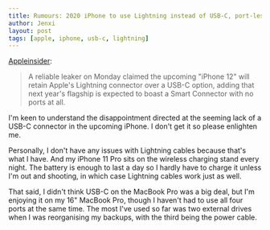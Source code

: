 ```yaml
---
title: Rumours: 2020 iPhone to use Lightning instead of USB-C, port-less iPhone in 2021
author: Jenxi
layout: post
tags: [apple, iphone, usb-c, lightning]
---
```

[Appleinsider](https://appleinsider.com/articles/20/05/25/rumor-iphone-12-to-integrate-lightning-over-usb-c-port-less-iphone-coming-in-2021):

> A reliable leaker on Monday claimed the upcoming "iPhone 12" will retain Apple's Lightning connector over a USB-C option, adding that next year's flagship is expected to boast a Smart Connector with no ports at all.

I'm keen to understand the disappointment directed at the seeming lack of a USB-C connector in the upcoming iPhone. I don't get it so please enlighten me.

Personally, I don't have any issues with Lightning cables because that's what I have. And my iPhone 11 Pro sits on the wireless charging stand every night. The battery is enough to last a day so I hardly have to charge it unless I'm out and shooting, in which case Lightning cables work just as well.

That said, I didn't think USB-C on the MacBook Pro was a big deal, but I'm enjoying it on my 16" MacBook Pro, though I haven't had to use all four ports at the same time. The most I've used so far was two external drives when I was reorganising my backups, with the third being the power cable.
